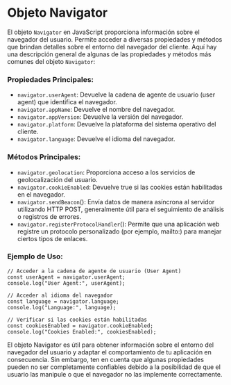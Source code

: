 # Objeto Navigator

El objeto `Navigator` en JavaScript proporciona información sobre el navegador del usuario. Permite acceder a diversas propiedades y métodos que brindan detalles sobre el entorno del navegador del cliente. Aquí hay una descripción general de algunas de las propiedades y métodos más comunes del objeto 
`Navigator`:

### Propiedades Principales:

- `navigator.userAgent`: Devuelve la cadena de agente de usuario (user agent) que identifica el navegador.
- `navigator.appName`: Devuelve el nombre del navegador.
- `navigator.appVersion`: Devuelve la versión del navegador.
- `navigator.platform`: Devuelve la plataforma del sistema operativo del cliente.
- `navigator.language`: Devuelve el idioma del navegador.

### Métodos Principales:
- `navigator.geolocation`: Proporciona acceso a los servicios de geolocalización del usuario.
- `navigator.cookieEnabled`: Devuelve true si las cookies están habilitadas en el navegador.
- `navigator.sendBeacon`(): Envía datos de manera asíncrona al servidor utilizando HTTP POST, generalmente útil para el seguimiento de análisis o registros de errores.
- `navigator.registerProtocolHandler`(): Permite que una aplicación web registre un protocolo personalizado (por ejemplo, mailto:) para manejar ciertos tipos de enlaces.

### Ejemplo de Uso:

```
// Acceder a la cadena de agente de usuario (User Agent)
const userAgent = navigator.userAgent;
console.log("User Agent:", userAgent);

// Acceder al idioma del navegador
const language = navigator.language;
console.log("Language:", language);

// Verificar si las cookies están habilitadas
const cookiesEnabled = navigator.cookieEnabled;
console.log("Cookies Enabled:", cookiesEnabled);
```
El objeto Navigator es útil para obtener información sobre el entorno del navegador del usuario y adaptar el comportamiento de tu aplicación en consecuencia. Sin embargo, ten en cuenta que algunas propiedades pueden no ser completamente confiables debido a la posibilidad de que el usuario las manipule o que el navegador no las implemente correctamente.